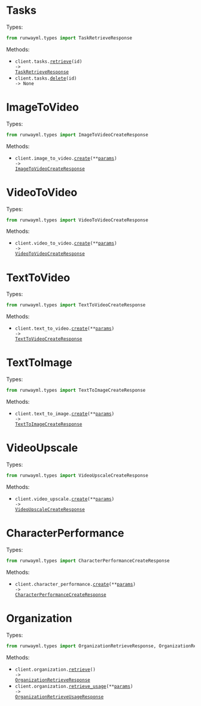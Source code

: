 # Tasks

Types:

```python
from runwayml.types import TaskRetrieveResponse
```

Methods:

- <code title="get /v1/tasks/{id}">client.tasks.<a href="./src/runwayml/resources/tasks.py">retrieve</a>(id) -> <a href="./src/runwayml/types/task_retrieve_response.py">TaskRetrieveResponse</a></code>
- <code title="delete /v1/tasks/{id}">client.tasks.<a href="./src/runwayml/resources/tasks.py">delete</a>(id) -> None</code>

# ImageToVideo

Types:

```python
from runwayml.types import ImageToVideoCreateResponse
```

Methods:

- <code title="post /v1/image_to_video">client.image_to_video.<a href="./src/runwayml/resources/image_to_video.py">create</a>(\*\*<a href="src/runwayml/types/image_to_video_create_params.py">params</a>) -> <a href="./src/runwayml/types/image_to_video_create_response.py">ImageToVideoCreateResponse</a></code>

# VideoToVideo

Types:

```python
from runwayml.types import VideoToVideoCreateResponse
```

Methods:

- <code title="post /v1/video_to_video">client.video_to_video.<a href="./src/runwayml/resources/video_to_video.py">create</a>(\*\*<a href="src/runwayml/types/video_to_video_create_params.py">params</a>) -> <a href="./src/runwayml/types/video_to_video_create_response.py">VideoToVideoCreateResponse</a></code>

# TextToVideo

Types:

```python
from runwayml.types import TextToVideoCreateResponse
```

Methods:

- <code title="post /v1/text_to_video">client.text_to_video.<a href="./src/runwayml/resources/text_to_video.py">create</a>(\*\*<a href="src/runwayml/types/text_to_video_create_params.py">params</a>) -> <a href="./src/runwayml/types/text_to_video_create_response.py">TextToVideoCreateResponse</a></code>

# TextToImage

Types:

```python
from runwayml.types import TextToImageCreateResponse
```

Methods:

- <code title="post /v1/text_to_image">client.text_to_image.<a href="./src/runwayml/resources/text_to_image.py">create</a>(\*\*<a href="src/runwayml/types/text_to_image_create_params.py">params</a>) -> <a href="./src/runwayml/types/text_to_image_create_response.py">TextToImageCreateResponse</a></code>

# VideoUpscale

Types:

```python
from runwayml.types import VideoUpscaleCreateResponse
```

Methods:

- <code title="post /v1/video_upscale">client.video_upscale.<a href="./src/runwayml/resources/video_upscale.py">create</a>(\*\*<a href="src/runwayml/types/video_upscale_create_params.py">params</a>) -> <a href="./src/runwayml/types/video_upscale_create_response.py">VideoUpscaleCreateResponse</a></code>

# CharacterPerformance

Types:

```python
from runwayml.types import CharacterPerformanceCreateResponse
```

Methods:

- <code title="post /v1/character_performance">client.character_performance.<a href="./src/runwayml/resources/character_performance.py">create</a>(\*\*<a href="src/runwayml/types/character_performance_create_params.py">params</a>) -> <a href="./src/runwayml/types/character_performance_create_response.py">CharacterPerformanceCreateResponse</a></code>

# Organization

Types:

```python
from runwayml.types import OrganizationRetrieveResponse, OrganizationRetrieveUsageResponse
```

Methods:

- <code title="get /v1/organization">client.organization.<a href="./src/runwayml/resources/organization.py">retrieve</a>() -> <a href="./src/runwayml/types/organization_retrieve_response.py">OrganizationRetrieveResponse</a></code>
- <code title="post /v1/organization/usage">client.organization.<a href="./src/runwayml/resources/organization.py">retrieve_usage</a>(\*\*<a href="src/runwayml/types/organization_retrieve_usage_params.py">params</a>) -> <a href="./src/runwayml/types/organization_retrieve_usage_response.py">OrganizationRetrieveUsageResponse</a></code>
